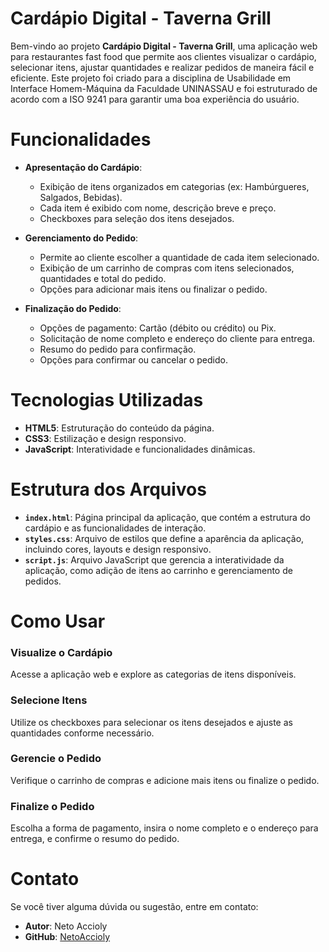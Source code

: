 # Cardápio Digital - Taverna Grill

Bem-vindo ao projeto **Cardápio Digital - Taverna Grill**, uma aplicação web para restaurantes fast food que permite aos clientes visualizar o cardápio, selecionar itens, ajustar quantidades e realizar pedidos de maneira fácil e eficiente. Este projeto foi criado para a disciplina de Usabilidade em Interface Homem-Máquina da Faculdade UNINASSAU e foi estruturado de acordo com a ISO 9241 para garantir uma boa experiência do usuário.

# Funcionalidades

- **Apresentação do Cardápio**:
  - Exibição de itens organizados em categorias (ex: Hambúrgueres, Salgados, Bebidas).
  - Cada item é exibido com nome, descrição breve e preço.
  - Checkboxes para seleção dos itens desejados.

- **Gerenciamento do Pedido**:
  - Permite ao cliente escolher a quantidade de cada item selecionado.
  - Exibição de um carrinho de compras com itens selecionados, quantidades e total do pedido.
  - Opções para adicionar mais itens ou finalizar o pedido.

- **Finalização do Pedido**:
  - Opções de pagamento: Cartão (débito ou crédito) ou Pix.
  - Solicitação de nome completo e endereço do cliente para entrega.
  - Resumo do pedido para confirmação.
  - Opções para confirmar ou cancelar o pedido.

# Tecnologias Utilizadas

- **HTML5**: Estruturação do conteúdo da página.
- **CSS3**: Estilização e design responsivo.
- **JavaScript**: Interatividade e funcionalidades dinâmicas.

# Estrutura dos Arquivos

- **`index.html`**: Página principal da aplicação, que contém a estrutura do cardápio e as funcionalidades de interação.
- **`styles.css`**: Arquivo de estilos que define a aparência da aplicação, incluindo cores, layouts e design responsivo.
- **`script.js`**: Arquivo JavaScript que gerencia a interatividade da aplicação, como adição de itens ao carrinho e gerenciamento de pedidos.


# Como Usar

### Visualize o Cardápio

Acesse a aplicação web e explore as categorias de itens disponíveis.

### Selecione Itens

Utilize os checkboxes para selecionar os itens desejados e ajuste as quantidades conforme necessário.

### Gerencie o Pedido

Verifique o carrinho de compras e adicione mais itens ou finalize o pedido.

### Finalize o Pedido

Escolha a forma de pagamento, insira o nome completo e o endereço para entrega, e confirme o resumo do pedido.


# Contato

Se você tiver alguma dúvida ou sugestão, entre em contato:

- **Autor**: Neto Accioly
- **GitHub**: [NetoAccioly](https://github.com/NetoAccioly)
